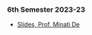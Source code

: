 ### 6th Semester 2023-23

- [Slides, Prof. Minati De](https://drive.google.com/drive/folders/1xBfN8RJqgVatNXTd9ldUi6dzT5xxO3Yu?usp=drive_link)

